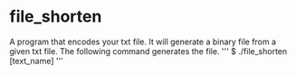 # file_shorten
A program that encodes your txt file.
It will generate a binary file from a given txt file.
The following command generates the file.
'''
$ ./file_shorten [text_name]
'''
